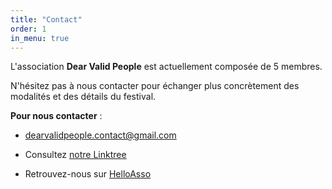 ```yaml
---
title: "Contact"
order: 1
in_menu: true
---
```

L'association **Dear Valid People** est actuellement composée de 5 membres.

N'hésitez pas à nous contacter pour échanger plus concrètement des modalités et des détails du festival.

**Pour nous contacter** : 
- [dearvalidpeople.contact@gmail.com](mailto:dearvalidpeople.contact@gmail.com) 

- Consultez [notre Linktree](https://linktr.ee/dearvalidpeople?utm_source=linktree_profile_share&ltsid=4c81f79d-d832-46ea-88d9-20712db35b84)

- Retrouvez-nous sur [HelloAsso](https://www.helloasso.com/associations/dear-valid-people) 